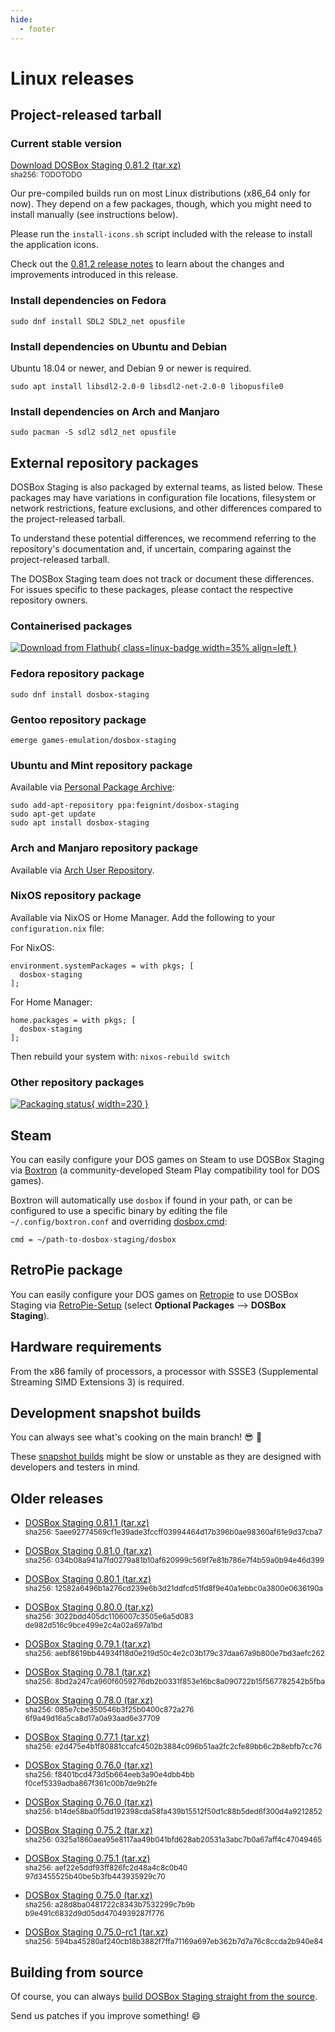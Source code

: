 ```yaml
---
hide:
  - footer
---
```


# Linux releases

## Project-released tarball

### Current stable version

<section class="release-downloads" markdown>

[Download DOSBox Staging 0.81.2 (tar.xz)][0_81_2]
<br>
<small>
sha256: TODO<wbr>TODO
</small>

</section>


Our pre-compiled builds run on most Linux distributions (x86\_64 only for
now). They depend on a few packages, though, which you might need to install
manually (see instructions below).

Please run the `install-icons.sh` script included with the release to install
the application icons.

Check out the [0.81.2 release notes](release-notes/0.81.2.md) to learn
about the changes and improvements introduced in this release.


### Install dependencies on Fedora

    sudo dnf install SDL2 SDL2_net opusfile

### Install dependencies on Ubuntu and Debian

Ubuntu 18.04 or newer, and Debian 9 or newer is required.

    sudo apt install libsdl2-2.0-0 libsdl2-net-2.0-0 libopusfile0

### Install dependencies on Arch and Manjaro

    sudo pacman -S sdl2 sdl2_net opusfile


## External repository packages

DOSBox Staging is also packaged by external teams, as listed below.
These packages may have variations in configuration file locations,
filesystem or network restrictions, feature exclusions, and other
differences compared to the project-released tarball.

To understand these potential differences, we recommend referring to the
repository's documentation and, if uncertain, comparing against the
project-released tarball.

The DOSBox Staging team does not track or document these differences.
For issues specific to these packages, please contact the respective
repository owners.


### Containerised packages

[![Download from Flathub](https://flathub.org/assets/badges/flathub-badge-en.png){ class=linux-badge width=35% align=left }][flathub]

[flathub]:https://flathub.org/apps/details/io.github.dosbox-staging


### Fedora repository package

    sudo dnf install dosbox-staging

### Gentoo repository package

    emerge games-emulation/dosbox-staging

### Ubuntu and Mint repository package

Available via [Personal Package Archive](https://launchpad.net/~feignint/+archive/ubuntu/dosbox-staging):

    sudo add-apt-repository ppa:feignint/dosbox-staging
    sudo apt-get update
    sudo apt install dosbox-staging

### Arch and Manjaro repository package

Available via [Arch User Repository](https://aur.archlinux.org/packages/dosbox-staging).

### NixOS repository package

Available via NixOS or Home Manager. Add the following to your `configuration.nix` file:

For NixOS:

    environment.systemPackages = with pkgs; [
      dosbox-staging
    ];

For Home Manager:

    home.packages = with pkgs; [
      dosbox-staging
    ];

Then rebuild your system with: `nixos-rebuild switch`

### Other repository packages

[![Packaging status](https://repology.org/badge/vertical-allrepos/dosbox-staging.svg){ width=230 }][other-repos]

[other-repos]:https://repology.org/project/dosbox-staging/versions

## Steam

You can easily configure your DOS games on Steam to use DOSBox Staging via
[Boxtron](https://github.com/dreamer/boxtron) (a community-developed
Steam Play compatibility tool for DOS games).

Boxtron will automatically use `dosbox` if found in your path, or can be
configured to use a specific binary by editing the file
`~/.config/boxtron.conf` and overriding [dosbox.cmd][boxtron-conf]:

    cmd = ~/path-to-dosbox-staging/dosbox

[boxtron-conf]:https://github.com/dreamer/boxtron/wiki/Configuration#dosboxcmd

## RetroPie package

You can easily configure your DOS games on
[Retropie](https://retropie.org.uk/) to use DOSBox Staging via
[RetroPie-Setup](https://github.com/RetroPie/RetroPie-Setup) (select
**Optional Packages** --> **DOSBox Staging**).

## Hardware requirements

From the x86 family of processors, a processor with SSSE3 (Supplemental
Streaming SIMD Extensions 3) is required.

## Development snapshot builds

You can always see what's cooking on the main branch! :sunglasses: :beer:

These [snapshot builds](development-builds.md) might be slow or unstable as they
are designed with developers and testers in mind.


## Older releases


- [DOSBox Staging 0.81.1 (tar.xz)][0_81_1]
  <br>
  <small>
  sha256: 5aee92774569cf1e39ade3fccff03994<wbr>464d17b396b0ae98360af61e9d37cba7
  </small>

- [DOSBox Staging 0.81.0 (tar.xz)][0_81_0]
  <br>
  <small>
  sha256: 034b08a941a7fd0279a81b10af620999<wbr>c569f7e81b786e7f4b59a0b94e46d399
  </small>

- [DOSBox Staging 0.80.1 (tar.xz)][0_80_1]
  <br>
  <small>
  sha256: 12582a6496b1a276cd239e6b3d21ddfc<wbr>d51fd8f9e40a1ebbc0a3800e0636190a
  </small>

- [DOSBox Staging 0.80.0 (tar.xz)][0_80_0]
  <br>
  <small>
  sha256: 3022bdd405dc1106007c3505e6a5d083<wbr>de982d516c9bce499e2c4a02a697a1bd
  </small>

- [DOSBox Staging 0.79.1 (tar.xz)][0_79_1]
  <br>
  <small>
  sha256: aebf8619bb44934f18d0e219d50c4e2c<wbr>03b179c37daa67a9b800e7bd3aefc262
  </small>

- [DOSBox Staging 0.78.1 (tar.xz)][0_78_1]
  <br>
  <small>
  sha256: 8bd2a247ca960f6059276db2b0331f85<wbr>3e16bc8a090722b15f567782542b5fba
  </small>

- [DOSBox Staging 0.78.0 (tar.xz)][0_78_0]
  <br>
  <small>
  sha256: 085e7cbe350546b3f25b0400c872a276<wbr>6f9a49d16a5ca8d17a0a93aad6e37709
  </small>

- [DOSBox Staging 0.77.1 (tar.xz)][0_77_1]
  <br>
  <small>
  sha256: e2d475e4b1f80881ccafc4502b3884c0<wbr>96b51aa2fc2cfe89bb6c2b8ebfb7cc76
  </small>

- [DOSBox Staging 0.76.0 (tar.xz)][0_77_0]
  <br>
  <small>
  sha256: f8401bcd473d5b664eeb3a90e4dbb4bb<wbr>f0cef5339adba867f361c00b7de9b2fe
  </small>

- [DOSBox Staging 0.76.0 (tar.xz)][0_76_0]
  <br>
  <small>
  sha256: b14de58ba0f5dd192398cda58fa439b1<wbr>5512f50d1c88b5ded6f300d4a9212852
  </small>

- [DOSBox Staging 0.75.2 (tar.xz)][0_75_2]
  <br>
  <small>
  sha256: 0325a1860aea95e8117aa49b041bfd62<wbr>8ab20531a3abc7b0a67aff4c47049465
  </small>

- [DOSBox Staging 0.75.1 (tar.xz)][0_75_1]
  <br>
  <small>
  sha256: aef22e5ddf93ff826fc2d48a4c8c0b40<wbr>97d3455525b40be5b3fb443935929c70
  </small>

- [DOSBox Staging 0.75.0 (tar.xz)][0_75_0]
  <br>
  <small>
  sha256: a28d8ba0481722c8343b7532299c7b9b<wbr>b9e491c6832d9d05dd4704939287f776
  </small>

- [DOSBox Staging 0.75.0-rc1 (tar.xz)][0_75_0_rc1]
  <br>
  <small>
  sha256: 594ba45280af240cb18b3882f7ffa711<wbr>69a697eb362b7d7a76c8ccda2b940e84
  </small>

[0_81_2]: https://github.com/dosbox-staging/dosbox-staging/releases/download/v0.81.2/dosbox-staging-linux-v0.81.2.tar.xz
[0_81_1]: https://github.com/dosbox-staging/dosbox-staging/releases/download/v0.81.1/dosbox-staging-linux-v0.81.1.tar.xz
[0_81_0]: https://github.com/dosbox-staging/dosbox-staging/releases/download/v0.81.0/dosbox-staging-linux-v0.81.0.tar.xz
[0_80_1]: https://github.com/dosbox-staging/dosbox-staging/releases/download/v0.80.1/dosbox-staging-linux-v0.80.1.tar.xz
[0_80_0]: https://github.com/dosbox-staging/dosbox-staging/releases/download/v0.80.0/dosbox-staging-linux-v0.80.0.tar.xz
[0_79_1]: https://github.com/dosbox-staging/dosbox-staging/releases/download/v0.79.1/dosbox-staging-linux-v0.79.1.tar.xz
[0_78_1]: https://github.com/dosbox-staging/dosbox-staging/releases/download/v0.78.1/dosbox-staging-linux-v0.78.1.tar.xz
[0_78_0]: https://github.com/dosbox-staging/dosbox-staging/releases/download/v0.78.0/dosbox-staging-linux-v0.78.0.tar.xz
[0_77_1]: https://github.com/dosbox-staging/dosbox-staging/releases/download/v0.77.1/dosbox-staging-linux-v0.77.1.tar.xz
[0_77_0]: https://github.com/dosbox-staging/dosbox-staging/releases/download/v0.77.0/dosbox-staging-linux-v0.77.0.tar.xz
[0_76_0]: https://github.com/dosbox-staging/dosbox-staging/releases/download/v0.76.0/dosbox-staging-linux-v0.76.0.tar.xz
[0_75_2]: https://github.com/dosbox-staging/dosbox-staging/releases/download/v0.75.2/dosbox-staging-linux-v0.75.2.tar.xz
[0_75_1]: https://github.com/dosbox-staging/dosbox-staging/releases/download/v0.75.1/dosbox-staging-linux-v0.75.1.tar.xz
[0_75_0]: https://github.com/dosbox-staging/dosbox-staging/releases/download/v0.75.0/dosbox-staging-linux-v0.75.0.tar.xz
[0_75_0_rc1]: https://github.com/dosbox-staging/dosbox-staging/releases/download/v0.75.0-rc1/dosbox-staging-linux-v0.75.0-rc1.tar.xz


## Building from source

Of course, you can always [build DOSBox Staging straight from the source][1].

Send us patches if you improve something! :smile:

[1]:https://github.com/dosbox-staging/dosbox-staging


